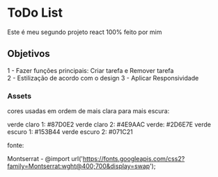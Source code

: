 # ToDo List

Este é meu segundo projeto react 100% feito por mim

## Objetivos

1 - Fazer funções principais: Criar tarefa e Remover tarefa <br>
2 - Estilização de acordo com o design
3 - Aplicar Responsividade

### Assets

cores usadas em ordem de mais clara para mais escura:

verde claro 1: #87D0E2
verde claro 2: #4E9AAC
verde: #2D6E7E
verde escuro 1: #153B44
verde escuro 2: #071C21

fonte:

Montserrat - @import url('https://fonts.googleapis.com/css2?family=Montserrat:wght@400;700&display=swap');